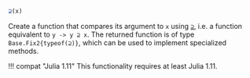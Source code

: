 ```julia
⊇(x)
```

Create a function that compares its argument to `x` using [`⊇`](@ref), i.e. a function equivalent to `y -> y ⊇ x`. The returned function is of type `Base.Fix2{typeof(⊇)}`, which can be used to implement specialized methods.

!!! compat "Julia 1.11"
    This functionality requires at least Julia 1.11.

